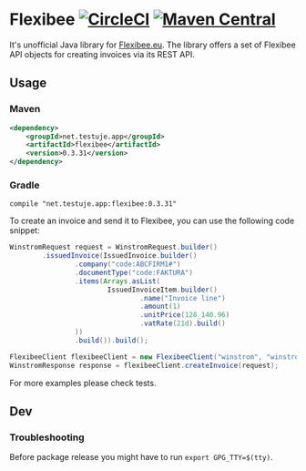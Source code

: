 # Flexibee [![CircleCI](https://circleci.com/gh/adleritech/flexibee.svg?style=shield)](https://circleci.com/gh/adleritech/flexibee) [![Maven Central](https://maven-badges.herokuapp.com/maven-central/com.adleritech/flexibee-core/badge.svg)](https://maven-badges.herokuapp.com/maven-central/com.adleritech/flexibee-core)

It's unofficial Java library for [Flexibee.eu](https://www.flexibee.eu). The library offers a set of Flexibee API objects for creating invoices via its REST API.

## Usage

### Maven

```xml
<dependency>
    <groupId>net.testuje.app</groupId>
    <artifactId>flexibee</artifactId>
    <version>0.3.31</version>
</dependency>
```


### Gradle
```
compile "net.testuje.app:flexibee:0.3.31"
```

To create an invoice and send it to Flexibee, you can use the following code snippet:
```java
WinstromRequest request = WinstromRequest.builder()
        .issuedInvoice(IssuedInvoice.builder()
                .company("code:ABCFIRM1#")
                .documentType("code:FAKTURA")
                .items(Arrays.asList(
                        IssuedInvoiceItem.builder()
                                .name("Invoice line")
                                .amount(1)
                                .unitPrice(128_140.96)
                                .vatRate(21d).build()
                ))
                .build()).build();

FlexibeeClient flexibeeClient = new FlexibeeClient("winstrom", "winstrom", "demo");
WinstromResponse response = flexibeeClient.createInvoice(request);
```

For more examples please check tests.

## Dev
 
### Troubleshooting 

Before package release you might have to run `export GPG_TTY=$(tty)`.
